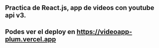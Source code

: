 ## Practica de React.js, app de videos con youtube api v3.
## Podes ver el deploy en https://videoapp-plum.vercel.app
